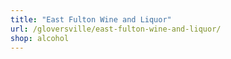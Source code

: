 ```yaml
---
title: "East Fulton Wine and Liquor"
url: /gloversville/east-fulton-wine-and-liquor/
shop: alcohol
---
```

